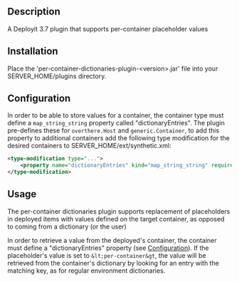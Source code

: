 ## Description

A Deployit 3.7 plugin that supports per-container placeholder values

## Installation

Place the 'per-container-dictionaries-plugin-&lt;version&gt;.jar' file into your SERVER_HOME/plugins directory.

## Configuration<a name="configuration" />

In order to be able to store values for a container, the container type must define a `map_string_string` property called "dictionaryEntries". The plugin pre-defines these for `overthere.Host` and `generic.Container`, to add this property to additional containers add the following type modification for the desired containers to SERVER_HOME/ext/synthetic.xml:

```xml
<type-modification type="...">
    <property name="dictionaryEntries" kind="map_string_string" required="false" label="Entries" category="Dictionary" />
</type-modification>
```

## Usage

The per-container dictionaries plugin supports replacement of placeholders in deployed items with values defined on the target container, as opposed to coming from a dictionary (or the user)

In order to retrieve a value from the deployed's container, the container must define a "dictionaryEntries" property (see [Configuration](#configuration)). If the placeholder's value is set to `&lt;per-container&gt`, the value will be retrieved from the container's dictionary by looking for an entry with the matching key, as for regular environment dictionaries.
